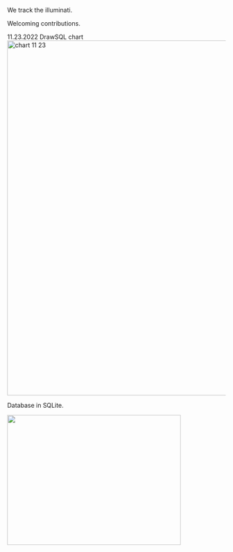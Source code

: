 We track the illuminati.


Welcoming contributions.



11.23.2022 DrawSQL chart
<img width="819" alt="chart 11 23" src="https://user-images.githubusercontent.com/25357920/203540833-f5c47905-8c9e-4490-b8a9-9850002e3653.png">

Database in SQLite.

<img src="https://user-images.githubusercontent.com/25357920/202854997-45e0acd3-85b0-46e9-9ecd-84ac9ec44221.jpg" width="400" height="300">





